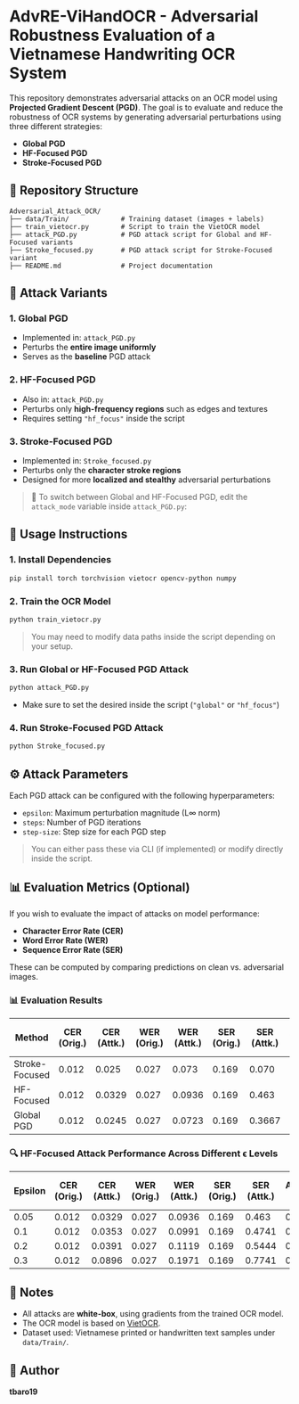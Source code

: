 
# AdvRE-ViHandOCR - Adversarial Robustness Evaluation of a Vietnamese Handwriting OCR System

This repository demonstrates adversarial attacks on an OCR model using **Projected Gradient Descent (PGD)**. The goal is to evaluate and reduce the robustness of OCR systems by generating adversarial perturbations using three different strategies:

- **Global PGD**
- **HF-Focused PGD**
- **Stroke-Focused PGD**

## 📁 Repository Structure

```
Adversarial_Attack_OCR/
├── data/Train/             # Training dataset (images + labels)
├── train_vietocr.py        # Script to train the VietOCR model
├── attack_PGD.py           # PGD attack script for Global and HF-Focused variants
├── Stroke_focused.py       # PGD attack script for Stroke-Focused variant
├── README.md               # Project documentation
```

## 🧪 Attack Variants

### 1. Global PGD

- Implemented in: `attack_PGD.py`
- Perturbs the **entire image uniformly**
- Serves as the **baseline** PGD attack

### 2. HF-Focused PGD

- Also in: `attack_PGD.py`
- Perturbs only **high-frequency regions** such as edges and textures
- Requires setting `"hf_focus"` inside the script

### 3. Stroke-Focused PGD

- Implemented in: `Stroke_focused.py`
- Perturbs only the **character stroke regions**
- Designed for more **localized and stealthy** adversarial perturbations

> 🔁 To switch between Global and HF-Focused PGD, edit the `attack_mode` variable inside `attack_PGD.py`:

## 🚀 Usage Instructions

### 1. Install Dependencies

```bash
pip install torch torchvision vietocr opencv-python numpy
```

### 2. Train the OCR Model

```bash
python train_vietocr.py
```

> You may need to modify data paths inside the script depending on your setup.

### 3. Run Global or HF-Focused PGD Attack

```bash
python attack_PGD.py
```

- Make sure to set the desired inside the script (`"global"` or `"hf_focus"`)

### 4. Run Stroke-Focused PGD Attack

```bash
python Stroke_focused.py
```

## ⚙️ Attack Parameters

Each PGD attack can be configured with the following hyperparameters:

- `epsilon`: Maximum perturbation magnitude (L∞ norm)
- `steps`: Number of PGD iterations
- `step-size`: Step size for each PGD step

> You can either pass these via CLI (if implemented) or modify directly inside the script.

## 📊 Evaluation Metrics (Optional)

If you wish to evaluate the impact of attacks on model performance:

- **Character Error Rate (CER)**
- **Word Error Rate (WER)**
- **Sequence Error Rate (SER)**

These can be computed by comparing predictions on clean vs. adversarial images.

### 📊 Evaluation Results

| Method         | CER (Orig.) | CER (Attk.) | WER (Orig.) | WER (Attk.) | SER (Orig.) | SER (Attk.) | Acc/Char (Orig.) | Acc/Char (Attk.) | Full Acc (Orig.) | Full Acc (Attk.) |
|----------------|-------------|-------------|-------------|-------------|-------------|-------------|------------------|------------------|------------------|------------------|
| Stroke-Focused | 0.012       | 0.025       | 0.027       | 0.073       | 0.169       | 0.070       | 0.983            | 0.9543           | 0.831            | 0.425            |
| HF-Focused     | 0.012       | 0.0329      | 0.027       | 0.0936      | 0.169       | 0.463       | 0.983            | 0.9651           | 0.831            | 0.4172           |
| Global PGD     | 0.012       | 0.0245      | 0.027       | 0.0723      | 0.169       | 0.3667      | 0.983            | 0.9655           | 0.831            | 0.632            |


### 🔍 HF-Focused Attack Performance Across Different ϵ Levels

| Epsilon | CER (Orig.) | CER (Attk.) | WER (Orig.) | WER (Attk.) | SER (Orig.) | SER (Attk.) | Acc/Char (Orig.) | Acc/Char (Attk.) | Full Acc (Orig.) | Full Acc (Attk.) |
|---------|-------------|-------------|-------------|-------------|-------------|-------------|------------------|------------------|------------------|------------------|
| 0.05    | 0.012       | 0.0329      | 0.027       | 0.0936      | 0.169       | 0.463       | 0.983            | 0.9561           | 0.831            | 0.4172           |
| 0.1     | 0.012       | 0.0353      | 0.027       | 0.0991      | 0.169       | 0.4741      | 0.983            | 0.9532           | 0.831            | 0.3957           |
| 0.2     | 0.012       | 0.0391      | 0.027       | 0.1119      | 0.169       | 0.5444      | 0.983            | 0.9422           | 0.831            | 0.3897           |
| 0.3     | 0.012       | 0.0896      | 0.027       | 0.1971      | 0.169       | 0.7741      | 0.983            | 0.9125           | 0.831            | 0.2259           |

## 📌 Notes

- All attacks are **white-box**, using gradients from the trained OCR model.
- The OCR model is based on [VietOCR](https://github.com/quanpn90/VietOCR).
- Dataset used: Vietnamese printed or handwritten text samples under `data/Train/`.

## 👤 Author

**tbaro19**

